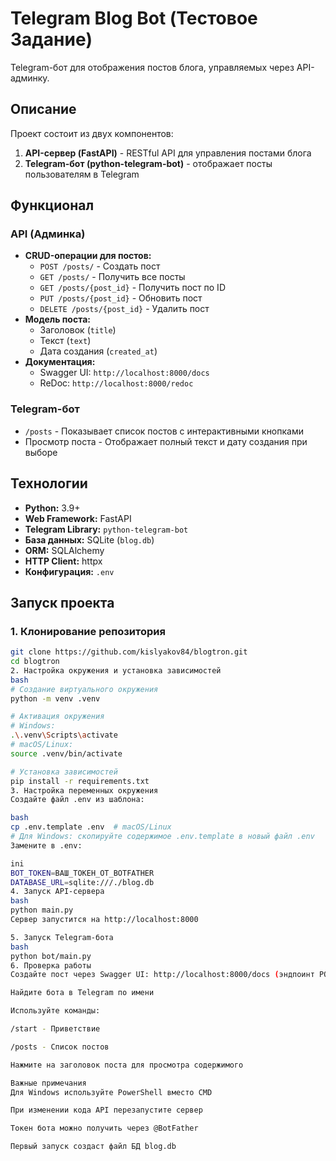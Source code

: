 # Telegram Blog Bot (Тестовое Задание)

Telegram-бот для отображения постов блога, управляемых через API-админку.

## Описание

Проект состоит из двух компонентов:
1. **API-сервер (FastAPI)** - RESTful API для управления постами блога
2. **Telegram-бот (python-telegram-bot)** - отображает посты пользователям в Telegram

## Функционал

### API (Админка)
- **CRUD-операции для постов:**
  - `POST /posts/` - Создать пост
  - `GET /posts/` - Получить все посты
  - `GET /posts/{post_id}` - Получить пост по ID
  - `PUT /posts/{post_id}` - Обновить пост
  - `DELETE /posts/{post_id}` - Удалить пост
- **Модель поста:**
  - Заголовок (`title`)
  - Текст (`text`)
  - Дата создания (`created_at`)
- **Документация:**
  - Swagger UI: `http://localhost:8000/docs`
  - ReDoc: `http://localhost:8000/redoc`

### Telegram-бот
- `/posts` - Показывает список постов с интерактивными кнопками
- Просмотр поста - Отображает полный текст и дату создания при выборе

## Технологии

- **Python:** 3.9+
- **Web Framework:** FastAPI
- **Telegram Library:** `python-telegram-bot`
- **База данных:** SQLite (`blog.db`)
- **ORM:** SQLAlchemy
- **HTTP Client:** httpx
- **Конфигурация:** `.env`

## Запуск проекта

### 1. Клонирование репозитория
```bash
git clone https://github.com/kislyakov84/blogtron.git
cd blogtron
2. Настройка окружения и установка зависимостей
bash
# Создание виртуального окружения
python -m venv .venv

# Активация окружения
# Windows:
.\.venv\Scripts\activate
# macOS/Linux:
source .venv/bin/activate

# Установка зависимостей
pip install -r requirements.txt
3. Настройка переменных окружения
Создайте файл .env из шаблона:

bash
cp .env.template .env  # macOS/Linux
# Для Windows: скопируйте содержимое .env.template в новый файл .env
Замените в .env:

ini
BOT_TOKEN=ВАШ_ТОКЕН_ОТ_BOTFATHER
DATABASE_URL=sqlite:///./blog.db
4. Запуск API-сервера
bash
python main.py
Сервер запустится на http://localhost:8000

5. Запуск Telegram-бота
bash
python bot/main.py
6. Проверка работы
Создайте пост через Swagger UI: http://localhost:8000/docs (эндпоинт POST /posts/)

Найдите бота в Telegram по имени

Используйте команды:

/start - Приветствие

/posts - Список постов

Нажмите на заголовок поста для просмотра содержимого

Важные примечания
Для Windows используйте PowerShell вместо CMD

При изменении кода API перезапустите сервер

Токен бота можно получить через @BotFather

Первый запуск создаст файл БД blog.db
